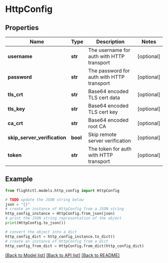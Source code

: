 # HttpConfig


## Properties

Name | Type | Description | Notes
------------ | ------------- | ------------- | -------------
**username** | **str** | The username for auth with HTTP transport | [optional] 
**password** | **str** | The password for auth with HTTP transport | [optional] 
**tls_crt** | **str** | Base64 encoded TLS cert data | [optional] 
**tls_key** | **str** | Base64 encoded TLS cert key | [optional] 
**ca_crt** | **str** | Base64 encoded root CA | [optional] 
**skip_server_verification** | **bool** | Skip remote server verification | [optional] 
**token** | **str** | The token for auth with HTTP transport | [optional] 

## Example

```python
from flightctl.models.http_config import HttpConfig

# TODO update the JSON string below
json = "{}"
# create an instance of HttpConfig from a JSON string
http_config_instance = HttpConfig.from_json(json)
# print the JSON string representation of the object
print(HttpConfig.to_json())

# convert the object into a dict
http_config_dict = http_config_instance.to_dict()
# create an instance of HttpConfig from a dict
http_config_from_dict = HttpConfig.from_dict(http_config_dict)
```
[[Back to Model list]](../README.md#documentation-for-models) [[Back to API list]](../README.md#documentation-for-api-endpoints) [[Back to README]](../README.md)


